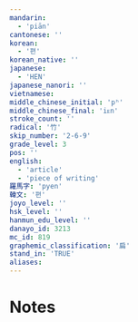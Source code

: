```yaml
---
mandarin:
  - 'piān'
cantonese: ''
korean:
  - '편'
korean_native: ''
japanese:
  - 'HEN'
japanese_nanori: ''
vietnamese:
middle_chinese_initial: 'pʰ'
middle_chinese_final: 'iᴇn'
stroke_count: ''
radical: '竹'
skip_number: '2-6-9'
grade_level: 3
pos: ''
english:
  - 'article'
  - 'piece of writing'
羅馬字: 'pyen'
韓文: '편'
joyo_level: ''
hsk_level: ''
hanmun_edu_level: ''
danayo_id: 3213
mc_id: 819
graphemic_classification: '扁'
stand_in: 'TRUE'
aliases:
---
```


# Notes
